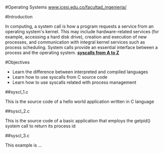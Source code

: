 #Operating Systems www.icesi.edu.co/facultad_ingenieria/

#Introduction

In computing, a system call is how a program requests a service from an operating system's kernel. This may include hardware-related services (for example, accessing a hard disk drive), creation and execution of new processes, and communication with integral kernel services such as process scheduling. System calls provide an essential interface between a process and the operating system.
[**syscalls from A to Z**](http://www.linux.org/threads/the-linux-kernel-intro-to-system-calls.5611/)

#Objectives
* Learn the difference between interpreted and compiled languages
* Learn how to use syscalls from C source code
* Learn how to use syscalls related with process management

##syscl_1.c

This is the source code of a hello world application written in C language

##syscl_2.c

This is the source code of a basic application that employs the getpid() system call to return its 
process id

##syscl_3.c

This example is ...
